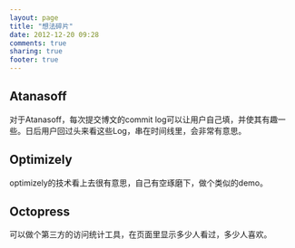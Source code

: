 ```yaml
---
layout: page
title: "想法碎片"
date: 2012-12-20 09:28
comments: true
sharing: true
footer: true
---
```


## Atanasoff

对于Atanasoff，每次提交博文的commit log可以让用户自己填，并使其有趣一些。日后用户回过头来看这些Log，串在时间线里，会非常有意思。

## Optimizely

optimizely的技术看上去很有意思，自己有空琢磨下，做个类似的demo。

## Octopress

可以做个第三方的访问统计工具，在页面里显示多少人看过，多少人喜欢。